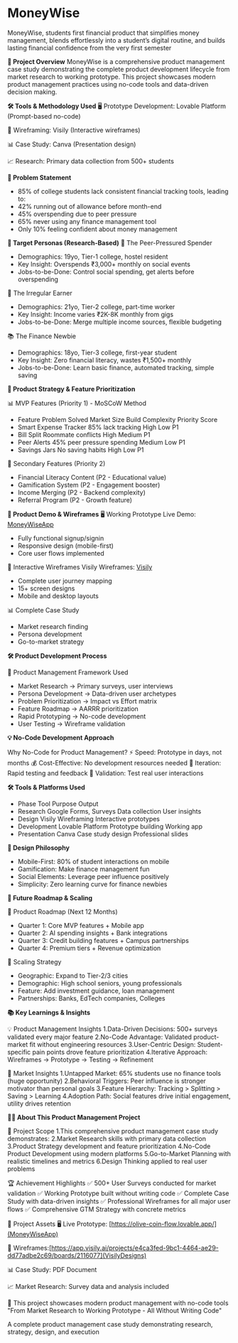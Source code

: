 # MoneyWise
MoneyWise, students first financial product that simplifies money management, blends effortlessly into a  student’s digital routine, and builds lasting financial confidence from the very first  semester

**🎯 Project Overview**
MoneyWise is a comprehensive product management case study demonstrating the complete product development lifecycle from market research to working prototype. This project showcases modern product management practices using no-code tools and data-driven decision making.

**🛠️ Tools & Methodology Used**
🖥️ Prototype Development: Lovable Platform (Prompt-based no-code)

📐 Wireframing: Visily (Interactive wireframes)

📊 Case Study: Canva (Presentation design)

📈 Research: Primary data collection from 500+ students

**🎯 Problem Statement**
- 85% of college students lack consistent financial tracking tools, leading to:
- 42% running out of allowance before month-end
- 45% overspending due to peer pressure
- 65% never using any finance management tool
- Only 10% feeling confident about money management

**👥 Target Personas (Research-Based)**
🎉 The Peer-Pressured Spender
- Demographics: 19yo, Tier-1 college, hostel resident
- Key Insight: Overspends ₹3,000+ monthly on social events
- Jobs-to-be-Done: Control social spending, get alerts before overspending

💼 The Irregular Earner
- Demographics: 21yo, Tier-2 college, part-time worker
- Key Insight: Income varies ₹2K-8K monthly from gigs
- Jobs-to-be-Done: Merge multiple income sources, flexible budgeting

📚 The Finance Newbie
- Demographics: 18yo, Tier-3 college, first-year student
- Key Insight: Zero financial literacy, wastes ₹1,500+ monthly
- Jobs-to-be-Done: Learn basic finance, automated tracking, simple saving

**🚀 Product Strategy & Feature Prioritization**

📊 MVP Features (Priority 1) - MoSCoW Method
- Feature	Problem Solved	Market Size	Build Complexity	Priority Score
- Smart Expense Tracker	85% lack tracking	High	Low	P1
- Bill Split	Roommate conflicts	High	Medium	P1
- Peer Alerts	45% peer pressure spending	Medium	Low	P1
- Savings Jars	No saving habits	High	Low	P1

🔮 Secondary Features (Priority 2)
- Financial Literacy Content (P2 - Educational value)
- Gamification System (P2 - Engagement booster)
- Income Merging (P2 - Backend complexity)
- Referral Program (P2 - Growth feature)

**📱 Product Demo & Wireframes**
🖥️ Working Prototype
Live Demo: [MoneyWiseApp](https://olive-coin-flow.lovable.app/)

- Fully functional signup/signin
- Responsive design (mobile-first)
- Core user flows implemented

📐 Interactive Wireframes
Visily Wireframes: [Visily](https://app.visily.ai/projects/e4ca3fed-9bc1-4464-ae29-dd77adbe2c69/boards/2116077) 

- Complete user journey mapping
- 15+ screen designs
- Mobile and desktop layouts

📊 Complete Case Study
- Market research finding
- Persona development
- Go-to-market strategy

**🛠️ Product Development Process**

🎯 Product Management Framework Used
- Market Research → Primary surveys, user interviews
- Persona Development → Data-driven user archetypes
- Problem Prioritization → Impact vs Effort matrix
- Feature Roadmap → AARRR prioritization
- Rapid Prototyping → No-code development
- User Testing → Wireframe validation

**💡 No-Code Development Approach**

Why No-Code for Product Management?
⚡ Speed: Prototype in days, not months
💰 Cost-Effective: No development resources needed
🔄 Iteration: Rapid testing and feedback
📱 Validation: Test real user interactions

**🛠️ Tools & Platforms Used**
- Phase	Tool	Purpose	Output
- Research	Google Forms, Surveys	Data collection	User insights
- Design	Visily	Wireframing	Interactive prototypes
- Development	Lovable Platform	Prototype building	Working app
- Presentation	Canva	Case study design	Professional slides

**🎨 Design Philosophy**

- Mobile-First: 80% of student interactions on mobile
- Gamification: Make finance management fun
- Social Elements: Leverage peer influence positively
- Simplicity: Zero learning curve for finance newbies

**🚀 Future Roadmap & Scaling**

🔮 Product Roadmap (Next 12 Months)
- Quarter 1: Core MVP features + Mobile app
- Quarter 2: AI spending insights + Bank integrations
- Quarter 3: Credit building features + Campus partnerships
- Quarter 4: Premium tiers + Revenue optimization

🌱 Scaling Strategy
- Geographic: Expand to Tier-2/3 cities
- Demographic: High school seniors, young professionals
- Feature: Add investment guidance, loan management
- Partnerships: Banks, EdTech companies, Colleges

**📚 Key Learnings & Insights**

💡 Product Management Insights
1.Data-Driven Decisions: 500+ surveys validated every major feature
2.No-Code Advantage: Validated product-market fit without engineering resources
3.User-Centric Design: Student-specific pain points drove feature prioritization
4.Iterative Approach: Wireframes → Prototype → Testing → Refinement

🎯 Market Insights
1.Untapped Market: 65% students use no finance tools (huge opportunity)
2.Behavioral Triggers: Peer influence is stronger motivator than personal goals
3.Feature Hierarchy: Tracking > Splitting > Saving > Learning
4.Adoption Path: Social features drive initial engagement, utility drives retention

**👨💼 About This Product Management Project**

🎯 Project Scope
1.This comprehensive product management case study demonstrates:
2.Market Research skills with primary data collection
3.Product Strategy development and feature prioritization
4.No-Code Product Development using modern platforms
5.Go-to-Market Planning with realistic timelines and metrics
6.Design Thinking applied to real user problems

🏆 Achievement Highlights
✅ 500+ User Surveys conducted for market validation
✅ Working Prototype built without writing code
✅ Complete Case Study with data-driven insights
✅ Professional Wireframes for all major user flows
✅ Comprehensive GTM Strategy with concrete metrics


📁 Project Assets
🖥️ Live Prototype: [https://olive-coin-flow.lovable.app/](MoneyWiseApp)

📐 Wireframes:[https://app.visily.ai/projects/e4ca3fed-9bc1-4464-ae29-dd77adbe2c69/boards/2116077](VisilyDesigns)

📊 Case Study: PDF Document

📈 Market Research: Survey data and analysis included

🌟 This project showcases modern product management with no-code tools
"From Market Research to Working Prototype - All Without Writing Code"

A complete product management case study demonstrating research, strategy, design, and execution
